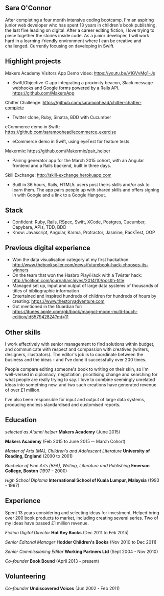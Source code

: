 ## Sara O'Connor

After completing a four month intensive coding bootcamp, I'm an aspiring junior web developer who has spent 13 years in children's book publishing, the last five leading on digital. After a career editing fiction, I love trying to piece together the stories inside code. As a junior developer, I will work hard in a learning-friendly environment where I can be creative and challenged. Currently focusing on developing in Swift.

## Highlight projects

Makers Academy Visitors App
Demo video: https://youtu.be/v1GVvMg1-Js
- Swift/Objective-C app integrating a proximity beacon, Slack message webhooks and Google forms powered by a Rails API.
https://github.com/MakersApp

Chitter Challenge: https://github.com/saramoohead/chitter-chatter-complete
- Twitter clone, Ruby, Sinatra, BDD with Cucumber

eCommerce demo in Swift: https://github.com/saramoohead/ecommerce_exercise
- eCommerce demo in Swift, using eyeTest for feature tests

Makermix: https://github.com/Makermix/pair_helper
- Pairing generator app for the March 2015 cohort, with an Angular frontend and a Rails backend, built in three days.

Skill Exchange: http://skill-exchange.herokuapp.com
- Built in 36 hours, Rails, HTML5. users post theirs skills and/or ask to learn them. The app pairs people up with shared skills and offers signing in with Google and a link to a Google Hangout.

## Stack
- Confident: Ruby, Rails, RSpec, Swift, XCode, Postgres, Cucumber, Capybara, APIs, TDD, BDD
- Know: Javascript, Angular, Karma, Protractor, Jasmine, RackTest, OOP

## Previous digital experience
- Won the data visualisation category at my first hackathon: http://www.thebookseller.com/news/futurebook-hack-chooses-its-winners
- On the team that won the Hasbro Play/Hack with a Twister hack: http://holition.com/journal/archives/2014/10/pos#h-title
- Managed set up, input and output of large data systems of thousands of titles of bibliographic information
- Entertained and inspired hundreds of children for hundreds of hours by creating: https://www.thestoryadventure.com
- Got mentioned in the Guardian for: https://itunes.apple.com/gb/book/maggot-moon-multi-touch-edition/id557942824?mt=11

## Other skills
I work effectively with senior management to find solutions within budget, and communicate with respect and compassion with creatives (writers, designers, illustrators). The editor's job is to coordinate between the business and the ideas - and I've done it successfully over 200 times.

People compare editing someone's book to writing on their skin, so I'm well-versed in diplomacy, negotiation, prioritising change and searching for what people are really trying to say. I love to combine seemingly unrelated ideas into something new, and two such creations have generated revenue of over £1 million.

I've also been responsible for input and output of large data systems, producing endless standardised and customised reports.

## Education
*selected as Alumni helper* **Makers Academy** (June 2015)

**Makers Academy** (Feb 2015 to June 2015 -- March Cohort)

*Master of Arts (MA), Children's and Adolescent Literature* **University of Reading, England** (2000 to 2001)

*Bachelor of Fine Arts (BFA), Writing, Literature and Publishing* **Emerson College, Boston** (1997 - 2000)

*High School Diploma* **International School of Kuala Lumpur, Malaysia** (1993 - 1997)

## Experience

Spent 13 years considering and selecting ideas for investment. Helped bring over 200 book products to market, including creating several series. Two of my ideas have passed £1 million revenue.

*Fiction Digital Director* **Hot Key Books** (Dec 2011 to Feb 2015)

*Senior Editorial Manager* **Hodder Children's Books** (Nov 2010 to Dec 2011)

*Senior Commissioning Editor* **Working Partners Ltd** (Sept 2004 - Nov 2010)

*Co-founder* **Book Bound** (April 2013 - present)

## Volunteering

*Co-founder* **Undiscovered Voices** (Jun 2002 - Feb 2011)

